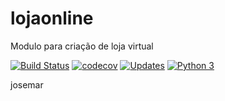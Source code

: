 # lojaonline
Modulo para criação de loja virtual

[![Build Status](https://travis-ci.com/JosemarBrito/lojaonline.svg?branch=main)](https://travis-ci.com/JosemarBrito/lojaonline)
[![codecov](https://codecov.io/gh/JosemarBrito/lojaonline/branch/main/graph/badge.svg?token=OUFHVR2DPW)](https://codecov.io/gh/JosemarBrito/lojaonline)
[![Updates](https://pyup.io/repos/github/JosemarBrito/lojaonline/shield.svg)](https://pyup.io/repos/github/JosemarBrito/lojaonline/)
[![Python 3](https://pyup.io/repos/github/JosemarBrito/lojaonline/python-3-shield.svg)](https://pyup.io/repos/github/JosemarBrito/lojaonline/)

josemar